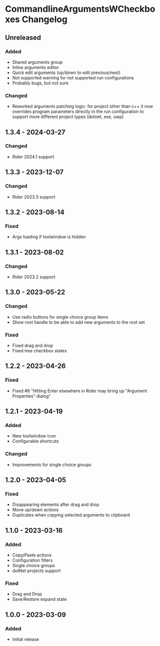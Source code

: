 <!-- Keep a Changelog guide -> https://keepachangelog.com -->

# CommandlineArgumentsWCheckboxes Changelog

## Unreleased

### Added
- Shared arguments group
- Inline arguments editor
- Quick edit arguments (up/down to edit previous/next)
- Not supported warning for not supported run configurations
- Probably bugs, but not sure

### Changed
- Reworked arguments patching logic: for project other than c++ it now overrides program parameters directly in the run configuration to support more different project types (dotnet, exe, uwp)

## 1.3.4 - 2024-03-27

### Changed
- Rider 2024.1 support

## 1.3.3 - 2023-12-07

### Changed
- Rider 2023.3 support

## 1.3.2 - 2023-08-14

### Fixed
- Args loading if toolwindow is hidden

## 1.3.1 - 2023-08-02

### Changed
- Rider 2023.2 support

## 1.3.0 - 2023-05-22

### Changed
- Use radio buttons for single choice group items
- Show root handle to be able to add new arguments to the root set

### Fixed
- Fixed drag and drop
- Fixed tree checkbox states

## 1.2.2 - 2023-04-26

### Fixed
- Fixed #6 "Hitting Enter elsewhere in Rider may bring up "Argument Properties" dialog"

## 1.2.1 - 2023-04-19

### Added
- New toolwindow icon
- Configurable shortcuts

### Changed
- Improvements for single choice groups

## 1.2.0 - 2023-04-05

### Fixed
- Disappearing elements after drag and drop
- Move up/down actions
- Duplicates when copying selected arguments to clipboard

## 1.1.0 - 2023-03-16

### Added
- Copy/Paste actions
- Configuration filters
- Single choice groups
- dotNet projects support

### Fixed
- Drag and Drop
- Save/Restore expand state

## 1.0.0 - 2023-03-09

### Added
- Initial release
